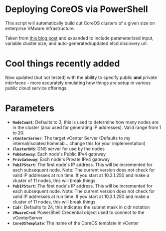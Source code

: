 # Deploying CoreOS via PowerShell

This script will automatically build out CoreOS clusters of a given size on enterprise VMware infrastructure. 

Taken from [this blog post](https://robertlabrie.wordpress.com/2015/09/27/coreos-on-vmware-using-vmware-guestinfo-api/) and expanded to include parameterized input, variable cluster size, and auto-generated/updated etcd discovery url.

# Cool things recently added
Now updated (but not tested) with the ability to specify public **and** private interfaces - more accurately emulating how things are setup in various public cloud service offerings.

# Parameters

* **`NodeCount`**: Defaults to 3, this is used to determine how many nodes are in the cluster (also used for generating IP addresses). Valid range from 1 to 20.
* **`vCenterServer`**: The target vCenter Server (Defaults to my internal/isolated homelab... change this for your implementation)
* **`ClusterDNS`**: DNS server for use by the nodes
* **`PubGateway`**: Each node's Public IPv4 gateway
* **`PrivGateway`**: Each node's Private IPv4 gateway
* **`PubIPStart`**: The first node's IP address. This will be incremented for each subsequent node. Note: The current version does not check for valid IP addresses at run time. If you start at 10.3.1.250 and make a cluster of 11 nodes, this will break things.
* **`PubIPStart`**: The first node's IP address. This will be incremented for each subsequent node. Note: The current version does not check for valid IP addresses at run time. If you start at 10.3.1.250 and make a cluster of 11 nodes, this will break things.
* **`Cidr`**: Defaults to 24, this indicates the subnet mask in cidr notation
* **`VMwareCred`**: PowerShell Credential object used to connect to the vCenterServer
* **`CoreOSTemplate`**: The name of the CoreOS template in vCenter

